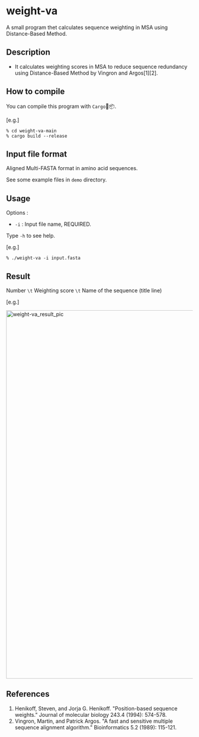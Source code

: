 # weight-va
A small program thet calculates sequence weighting in MSA using Distance-Based Method.

## Description
* It calculates weighting scores in MSA to reduce sequence redundancy using Distance-Based Method by Vingron and Argos[1][2].

## How to compile
You can compile this program with `Cargo`🦀📦.

[e.g.]

```
% cd weight-va-main
% cargo build --release
```

## Input file format
Aligned Multi-FASTA format in amino acid sequences.

See some example files in `demo` directory.

## Usage

Options :
* `-i` : Input file name, REQUIRED.

Type `-h` to see help.

[e.g.]

```
% ./weight-va -i input.fasta
```

## Result
Number `\t` Weighting score `\t` Name of the sequence (title line)

[e.g.]

<img width="994" alt="weight-va_result_pic" src="https://user-images.githubusercontent.com/83740080/126241093-20418bb2-bd68-479b-a9ec-3ece84f223ad.png">

## References
1. Henikoff, Steven, and Jorja G. Henikoff. "Position-based sequence weights." Journal of molecular biology 243.4 (1994): 574-578.
2. Vingron, Martin, and Patrick Argos. "A fast and sensitive multiple sequence alignment algorithm." Bioinformatics 5.2 (1989): 115-121.
